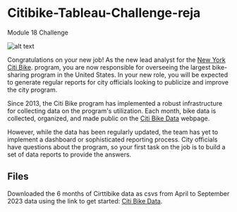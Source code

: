 # Citibike-Tableau-Challenge-reja
Module 18 Challenge


 ![alt text](https://github.com/mdyousufreja/Citibike-Tableau-Challenge-reja/assets/135454460/1064fd8c-f906-42f0-80bf-895bdd2c6133)

Congratulations on your new job! As the new lead analyst for the [New York Citi Bike](https://en.wikipedia.org/wiki/Citi_Bike). program, you are now responsible for overseeing the largest bike-sharing program in the United States. In your new role, you will be expected to generate regular reports for city officials looking to publicize and improve the city program.

Since 2013, the Citi Bike program has implemented a robust infrastructure for collecting data on the program's utilization. Each month, bike data is collected, organized, and made public on the [Citi Bike Data](https://citibikenyc.com/system-data) webpage.

However, while the data has been regularly updated, the team has yet to implement a dashboard or sophisticated reporting process. City officials have questions about the program, so your first task on the job is to build a set of data reports to provide the answers.


## Files ##

Downloaded the 6 months of Cirttibike data as csvs from April to September 2023 data using the link to get started: [Citi Bike Data](https://citibikenyc.com/system-data). 
